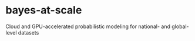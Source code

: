 # bayes-at-scale
Cloud and GPU-accelerated probabilistic modeling for national- and global-level datasets
